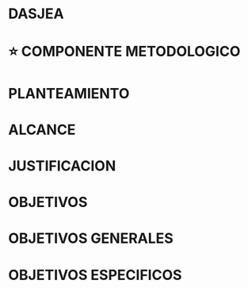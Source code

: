 # DASJEA

# :star: COMPONENTE METODOLOGICO

# PLANTEAMIENTO
# ALCANCE
# JUSTIFICACION
# OBJETIVOS
# OBJETIVOS GENERALES
# OBJETIVOS ESPECIFICOS 
